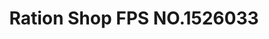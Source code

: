 ---
title: "Ration Shop FPS NO.1526033"
url: /kanjirapally/ration-shop-fps-no-1526033/
shop: general
---